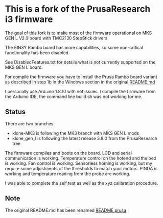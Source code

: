 This is a fork of the PrusaResearch i3 firmware
===

The goal of this fork is to make most of the firmware operational on MKS GEN L V2.0 board with TMC2130 StepStick drivers.

The EINSY Rambo board has more capabilities, so some non-critical functionality has been disabled.

See DisabledFeatures.txt for details what is not currently supported on the MKS GEN L board.

For compile the firmware you have to install the Prusa Rambo board variant as described in step 1b in the Windows section in the original [README.md](https://github.com/prusa3d/Prusa-Firmware#using-linux-subsystem-under-windows-10-64-bit)

I personally use Arduino 1.8.10 with not issues. I compile the firmware from the Arduino IDE, the command line build.sh was not working for me.

Status
---
There are two branches:
 - klone-MK3 is following the MK3 branch with MKS GEN L mods
 - klone_gen_l is following the latest release 3.8.0 from the PrusaResearch tree

The firmware compiles and boots on the board. LCD and serial communication is working. Temperature control on the hotend and the bed is working. Fan control is working. Sensorless homing is working, but my require some adjustments of the thresholds to match your motors. PINDA is working and temperature reading from the probe are working.

I was able to complete the self test as well as the xyz calibration procedure.

Note
---
The original README.md has been renamed [README.prusa](README.prusa)